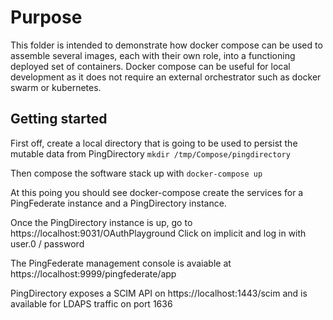 # Purpose
This folder is intended to demonstrate how docker compose can be used to assemble several images, each with their own role, into a functioning deployed set of containers.
Docker compose can be useful for local development as it does not require an external orchestrator such as docker swarm or kubernetes.

## Getting started

First off, create a local directory that is going to be used to persist the mutable data from PingDirectory
`mkdir /tmp/Compose/pingdirectory`

Then compose the software stack up with
`docker-compose up`

At this poing you should see docker-compose create the services for a PingFederate instance and a PingDirectory instance.

Once the PingDirectory instance is up, go to https://localhost:9031/OAuthPlayground
Click on implicit and log in with user.0 / password

The PingFederate management console is avaiable at https://localhost:9999/pingfederate/app

PingDirectory exposes a SCIM API on https://localhost:1443/scim and is available for LDAPS traffic on port 1636
